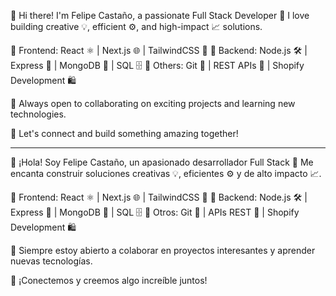 👋 Hi there! I'm Felipe Castaño, a passionate Full Stack Developer 🚀
I love building creative 💡, efficient ⚙️, and high-impact 📈 solutions.

🔹 Frontend: React ⚛️ | Next.js 🌐 | TailwindCSS 🎨
🔹 Backend: Node.js 🛠️ | Express 🚀 | MongoDB 🍃 | SQL 🗄️
🔹 Others: Git 🧩 | REST APIs 🔗 | Shopify Development 🛍️

💬 Always open to collaborating on exciting projects and learning new technologies.

🔗 Let's connect and build something amazing together!

___________________________________________________________________________________

👋 ¡Hola! Soy Felipe Castaño, un apasionado desarrollador Full Stack 🚀
Me encanta construir soluciones creativas 💡, eficientes ⚙️ y de alto impacto 📈.

🔹 Frontend: React ⚛️ | Next.js 🌐 | TailwindCSS 🎨
🔹 Backend: Node.js 🛠️ | Express 🚀 | MongoDB 🍃 | SQL 🗄️
🔹 Otros: Git 🧩 | APIs REST 🔗 | Shopify Development 🛍️

💬 Siempre estoy abierto a colaborar en proyectos interesantes y aprender nuevas tecnologías.

🔗 ¡Conectemos y creemos algo increíble juntos!
